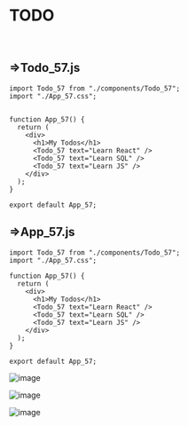 # TODO
<br>

## =>Todo_57.js

```
import Todo_57 from "./components/Todo_57";
import "./App_57.css";


function App_57() {
  return (
    <div>
      <h1>My Todos</h1>
      <Todo_57 text="Learn React" />
      <Todo_57 text="Learn SQL" />
      <Todo_57 text="Learn JS" />
    </div>
  );
}

export default App_57;
```

## =>App_57.js

```
import Todo_57 from "./components/Todo_57";
import "./App_57.css";

function App_57() {
  return (
    <div>
      <h1>My Todos</h1>
      <Todo_57 text="Learn React" />
      <Todo_57 text="Learn SQL" />
      <Todo_57 text="Learn JS" />
    </div>
  );
}

export default App_57;
```

![image](https://user-images.githubusercontent.com/72386211/135450752-94094276-f9c2-4276-be73-dbdedee6405b.png)

![image](https://user-images.githubusercontent.com/72386211/136195576-6ac5d266-0a5f-476d-bbf1-0b8d4b9e2887.png)

![image](https://user-images.githubusercontent.com/72386211/136377218-9cc13687-d1a7-4728-8522-04680ee7f003.png)

